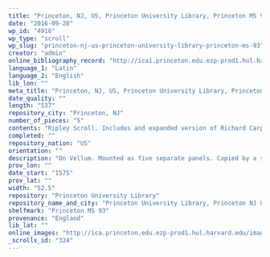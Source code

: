```yaml
---
title: "Princeton, NJ, US, Princeton University Library, Princeton MS 93"
date: "2016-09-28"
wp_id: "4916"
wp_type: "scroll"
wp_slug: "princeton-nj-us-princeton-university-library-princeton-ms-93"
creator: "admin"
online_bibliography_record: "http://ica1.princeton.edu.ezp-prod1.hul.harvard.edu/F/D9EP8A8MJL4K9DSF9Q8RBFR9RTU3N56A82GNNF9KQG7AH72NB7-05948?func=full-set-set&set_number=001861&set_entry=000022&format=999"
language_1: "Latin"
language_2: "English"
lib_lon: ""
meta_title: "Princeton, NJ, US, Princeton University Library, Princeton MS 93"
date_quality: ""
length: "537"
repository_city: "Princeton, NJ"
number_of_pieces: "5"
contents: "Ripley Scroll. Includes and expanded version of Richard Carpenter, \"On Preparing the Philosopher's Stone\" in 48 rhyming couplets as well as text from Ripley."
completed: ""
repository_nation: "US"
orientation: ""
description: "On Vellum. Mounted as five separate panels. Copied by a scribe with limited understanding of Middle English."
prov_lon: ""
date_start: "1575"
prov_lat: ""
width: "52.5"
repository: "Princeton University Library"
repository_name_and_city: "Princeton University Library, Princeton NJ US"
shelfmark: "Princeton MS 93"
provenance: "England"
lib_lat: ""
online_images: "http://ica.princeton.edu.ezp-prod1.hul.harvard.edu/images/princeton/p93.001r.jpg"
_scrolls_id: "324"
---
```



